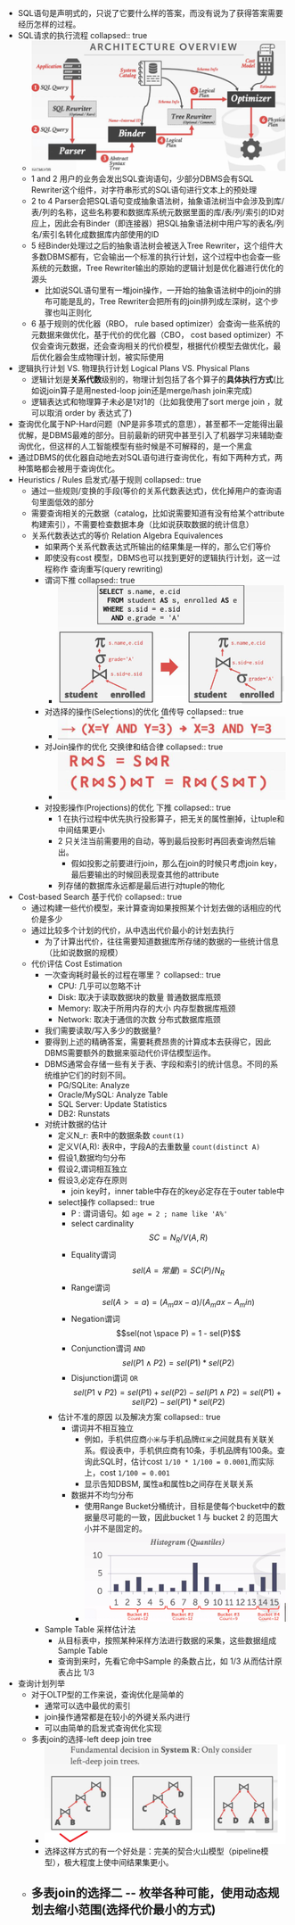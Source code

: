 - SQL语句是声明式的，只说了它要什么样的答案，而没有说为了获得答案需要经历怎样的过程。
- SQL请求的执行流程
  collapsed:: true
	- ![image.png](../assets/image_1716881056955_0.png)
	- 1 and 2 用户的业务会发出SQL查询语句，少部分DBMS会有SQL Rewriter这个组件，对字符串形式的SQL语句进行文本上的预处理
	- 2 to 4 Parser会把SQL语句变成抽象语法树，抽象语法树当中会涉及到库/表/列的名称，这些名称要和数据库系统元数据里面的库/表/列/索引的ID对应上，因此会有Binder（即连接器）把SQL抽象语法树中用户写的表名/列名/索引名转化成数据库内部使用的ID
	- 5 经Binder处理过之后的抽象语法树会被送入Tree Rewriter，这个组件大多数DBMS都有，它会输出一个标准的执行计划，这个过程中也会查一些系统的元数据，Tree Rewriter输出的原始的逻辑计划是优化器进行优化的源头
		- 比如说SQL语句里有一堆join操作，一开始的抽象语法树中的join的排布可能是乱的，Tree Rewriter会把所有的join排列成左深树，这个步骤也叫正则化
	- 6 基于规则的优化器（RBO， rule based optimizer）会查询一些系统的元数据来做优化，基于代价的优化器（CBO， cost based optimizer）不仅会查询元数据，还会查询相关的代价模型，根据代价模型去做优化，最后优化器会生成物理计划，被实际使用
- 逻辑执行计划 VS. 物理执行计划 Logical Plans VS. Physical Plans
	- 逻辑计划是**关系代数**级别的，物理计划包括了各个算子的**具体执行方式**(比如说join算子是用nested-loop join还是merge/hash join来完成)
	- 逻辑表达式和物理算子未必是1对1的（比如我使用了sort merge join ，就可以取消 order by 表达式了)
- 查询优化属于NP-Hard问题（NP是非多项式的意思），甚至都不一定能得出最优解，是DBMS最难的部分。目前最新的研究中甚至引入了机器学习来辅助查询优化，但这样的人工智能模型有些时候是不可解释的，是一个黑盒
- 通过DBMS的优化器自动地去对SQL语句进行查询优化，有如下两种方式，两种策略都会被用于查询优化。
- Heuristics / Rules 启发式/基于规则
  collapsed:: true
	- 通过一些规则/变换的手段(等价的关系代数表达式)，优化掉用户的查询语句里面低效的部分
	- 需要查询相关的元数据（catalog，比如说需要知道有没有给某个attribute构建索引），不需要检查数据本身（比如说获取数据的统计信息）
	- 关系代数表达式的等价 Relation Algebra Equivalences
		- 如果两个关系代数表达式所输出的结果集是一样的，那么它们等价
		- 即使没有cost 模型，DBMS也可以找到更好的逻辑执行计划，这一过程称作 查询重写(query rewriting)
		- 谓词下推
		  collapsed:: true
			- ![image.png](../assets/image_1716966531406_0.png)
		- 对选择的操作(Selections)的优化 值传导
		  collapsed:: true
			- ![image.png](../assets/image_1716966583112_0.png)
		- 对Join操作的优化 交换律和结合律
		  collapsed:: true
			- ![image.png](../assets/image_1716966598618_0.png)
		- 对投影操作(Projections)的优化 下推
		  collapsed:: true
			- 1 在执行过程中优先执行投影算子，把无关的属性删掉，让tuple和中间结果更小
			- 2 只关注当前需要用的自动，等到最后投影时再回表查询然后输出。
				- 假如投影之前要进行join，那么在join的时候只考虑join key，最后要输出的时候回表现查其他的attribute
			- 列存储的数据库永远都是最后进行对tuple的物化
- Cost-based Search 基于代价
  collapsed:: true
	- 通过构建一些代价模型，来计算查询如果按照某个计划去做的话相应的代价是多少
	- 通过比较多个计划的代价，从中选出代价最小的计划去执行
		- 为了计算出代价，往往需要知道数据库所存储的数据的一些统计信息（比如说数据的规模）
	- 代价评估 Cost Estimation
		- 一次查询耗时最长的过程在哪里？
		  collapsed:: true
			- CPU: 几乎可以忽略不计
			- Disk: 取决于读取数据块的数量 普通数据库瓶颈
			- Memory: 取决于所用内存的大小  内存型数据库瓶颈
			- Network: 取决于通信的次数 分布式数据库瓶颈
		- 我们需要读取/写入多少的数据量?
		- 要得到上述的精确答案，需要耗费昂贵的计算成本去获得它，因此DBMS需要额外的数据来驱动代价评估模型运作。
		- DBMS通常会存储一些有关于表、字段和索引的统计信息。不同的系统维护它们的时刻不同。
			- PG/SQLite: Analyze
			- Oracle/MySQL: Analyze Table
			- SQL Server: Update Statistics
			- DB2: Runstats
		- 对统计数据的估计
			- 定义N_r: 表R中的数据条数 `count(1)`
			- 定义V(A,R): 表R中，字段A的去重数量 `count(distinct A)`
			- 假设1,数据均匀分布
			- 假设2,谓词相互独立
			- 假设3,必定存在原则
				- join key时，inner table中存在的key必定存在于outer table中
			- select操作
			  collapsed:: true
				- P : 谓词语句。如 `age = 2 ; name like 'A%'`
				- select cardinality $$SC=N_R / V(A,R)$$
				- Equality谓词 $$sel(A=常量) = SC(P) / N_R$$
				- Range谓词 $$sel(A >=a) = (A_max -a) / (A_max - A_min)$$
				- Negation谓词 $$sel(not \space P) = 1 - sel(P)$$
				- Conjunction谓词 `AND` $$sel(P1 \wedge P2) = sel(P1) * sel(P2)$$
				- Disjunction谓词 `OR` $$sel(P1 \vee  P2) = sel(P1) + sel(P2) - sel(P1\wedge P2) = sel(P1) + sel(P2) - sel(P1) * sel(P2)$$
			- 估计不准的原因 以及解决方案
			  collapsed:: true
				- 谓词并不相互独立
					- 例如，手机供应商`小米`与手机品牌`红米`之间就具有关联关系。假设表中，手机供应商有10条，手机品牌有100条。查询此SQL时，估计cost `1/10 * 1/100 = 0.0001`,而实际上，cost `1/100 = 0.001`
					- 显示告知DBSM, 属性a和属性b之间存在关联关系
				- 数据并不均匀分布
					- 使用Range Bucket分桶统计，目标是使每个bucket中的数据量尽可能的一致，因此bucket 1 与 bucket 2 的范围大小并不是固定的。
					- ![image.png](../assets/image_1716973392587_0.png)
		- Sample Table 采样估计法
			- 从目标表中，按照某种采样方法进行数据的采集，这些数据组成Sample Table
			- 查询到来时，先看它命中Sample 的条数占比，如 1/3 从而估计原表占比 1/3
- 查询计划列举
	- 对于OLTP型的工作来说，查询优化是简单的
		- 通常可以选中最优的索引
		- join操作通常都是在较小的外键关系内进行
		- 可以由简单的启发式查询优化实现
	- 多表join的选择-left deep join tree
		- ![image.png](../assets/image_1717933615316_0.png)
		- 选择这样方式的有一个好处是：完美的契合火山模型（pipeline模型），极大程度上使中间结果集更小。
	- 多表join的选择二 -- 枚举各种可能，使用动态规划去缩小范围(选择代价最小的方式)
		-